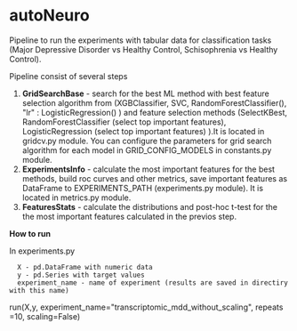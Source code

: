 # autoNeuro
Pipeline to run the experiments with tabular data for classification tasks (Major Depressive Disorder vs Healthy Control, Schisophrenia vs Healthy Control).

Pipeline consist of several steps

1. **GridSearchBase** - search for the best ML method  with best feature selection algorithm from (XGBClassifier, SVC, RandomForestClassifier(),
   "lr" : LogisticRegression() ) and feature selection methods (SelectKBest, RandomForestClassifier (select top important features), LogisticRegression (select top important features) ).It is located in gridcv.py module. You can configure the parameters for grid search algorithm for each model in GRID_CONFIG_MODELS in constants.py module. 
2. **ExperimentsInfo** - calculate the most important features for the best methods,  build roc curves and other metrics, save important features as DataFrame  to  EXPERIMENTS_PATH (experiments.py module). It is located in metrics.py module.
3. **FeaturesStats**  - calculate the distributions and post-hoc t-test for the the most important features calculated in the previos step.
   
**How to run**

In experiments.py

      X - pd.DataFrame with numeric data
      y - pd.Series with target values
      experiment_name - name of experiment (results are saved in directiry with this name) 

   run(X,y, experiment_name="transcriptomic_mdd_without_scaling", repeats =10, scaling=False) 





 
